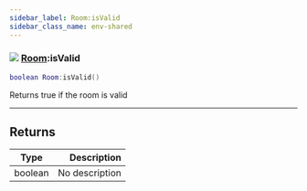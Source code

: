 ```yaml
---
sidebar_label: Room:isValid
sidebar_class_name: env-shared
---
```


### ![](/img/wiki/shared.png) [Room](../room/README.md):isValid

```lua
boolean Room:isValid()
```

Returns true if the room is valid<br/>

-----------------
## Returns

| Type   | Description |
| ------ | ----------: |
| boolean | No description |
